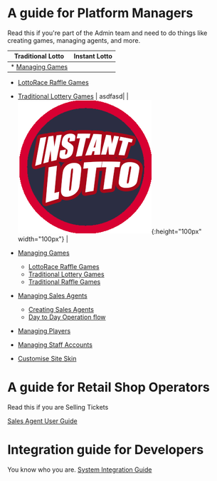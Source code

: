  <!-- TITLE: Platform Guide -->
<!-- SUBTITLE: A complete guide for managing Games, Sales Agents, Players and more -->




# A guide for Platform Managers
Read this if you're part of the Admin team and need to do things like creating games, managing agents, and more.


| Traditional Lotto  |   Instant Lotto | 
| ------ | ------ | 
|* [Managing Games](/administration/games "Managing your Lottery & Raffle Games")  	
* [LottoRace Raffle Games](/administration/games/lottorace "Managing your Lottery & Raffle Games")
* [Traditional Lottery Games](/administration/games/lottery  "Managing your Lottery Games")  | asdfasd|
| ![Instant Lotto](/uploads/instant-lotto.png "Instant Lotto"){:height="100px" width="100px"} |





* [Managing Games](/administration/games "Managing your Lottery & Raffle Games")
	* [LottoRace Raffle Games](/administration/games/lottorace "Managing your Lottery & Raffle Games")
	* [Traditional Lottery Games](/administration/games/lottery  "Managing your Lottery Games")
	* [Traditional Raffle Games](/administration/games/raffle "Managing your Raffle Games ")
* [Managing Sales Agents](/administration/agents "Managing Retail Lottery Sales Agents")
	* [Creating Sales Agents](/administration/agents#creating-sales-agents)
	* [Day to Day Operation flow](/administration/agents#managing-agents-day-to-day)
* [Managing Players](/administration/players "Managing Players")
* [Managing Staff Accounts](/administration/staff "Providing access for Company employees")
* [Customise Site Skin](/administration/skinning "Customizing your Player Web site!")
# A guide for Retail Shop Operators
Read this if you are Selling Tickets

[Sales Agent User Guide](retail-sales-agents/ "title text!")

# Integration guide for Developers
You know who you are.
[System Integration Guide](http://docs.bonoboplc.com:4567/)


